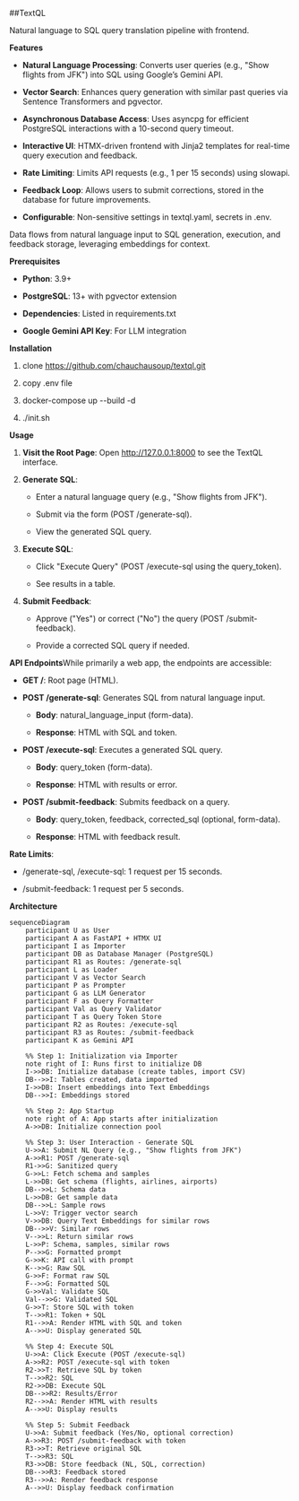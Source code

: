 ##TextQL

Natural language to SQL query translation pipeline with frontend.

**Features**

*   **Natural Language Processing**: Converts user queries (e.g., "Show flights from JFK") into SQL using Google’s Gemini API.
    
*   **Vector Search**: Enhances query generation with similar past queries via Sentence Transformers and pgvector.
    
*   **Asynchronous Database Access**: Uses asyncpg for efficient PostgreSQL interactions with a 10-second query timeout.
    
*   **Interactive UI**: HTMX-driven frontend with Jinja2 templates for real-time query execution and feedback.
    
*   **Rate Limiting**: Limits API requests (e.g., 1 per 15 seconds) using slowapi.
    
*   **Feedback Loop**: Allows users to submit corrections, stored in the database for future improvements.
    
*   **Configurable**: Non-sensitive settings in textql.yaml, secrets in .env.


Data flows from natural language input to SQL generation, execution, and feedback storage, leveraging embeddings for context.

**Prerequisites**

*   **Python**: 3.9+
    
*   **PostgreSQL**: 13+ with pgvector extension
    
*   **Dependencies**: Listed in requirements.txt
    
*   **Google Gemini API Key**: For LLM integration
    

**Installation**

1.  clone https://github.com/chauchausoup/textql.git

2.  copy .env file
    
3.  docker-compose up --build -d

4.  ./init.sh


**Usage**

1.  **Visit the Root Page**: Open http://127.0.0.1:8000 to see the TextQL interface.
    
2.  **Generate SQL**:
    
    *   Enter a natural language query (e.g., "Show flights from JFK").
        
    *   Submit via the form (POST /generate-sql).
        
    *   View the generated SQL query.
        
3.  **Execute SQL**:
    
    *   Click "Execute Query" (POST /execute-sql using the query\_token).
        
    *   See results in a table.
        
4.  **Submit Feedback**:
    
    *   Approve ("Yes") or correct ("No") the query (POST /submit-feedback).
        
    *   Provide a corrected SQL query if needed.
        

**API Endpoints**While primarily a web app, the endpoints are accessible:

*   **GET /**: Root page (HTML).
    
*   **POST /generate-sql**: Generates SQL from natural language input.
    
    *   **Body**: natural\_language\_input (form-data).
        
    *   **Response**: HTML with SQL and token.
        
*   **POST /execute-sql**: Executes a generated SQL query.
    
    *   **Body**: query\_token (form-data).
        
    *   **Response**: HTML with results or error.
        
*   **POST /submit-feedback**: Submits feedback on a query.
    
    *   **Body**: query\_token, feedback, corrected\_sql (optional, form-data).
        
    *   **Response**: HTML with feedback result.
        

**Rate Limits**:

*   /generate-sql, /execute-sql: 1 request per 15 seconds.
    
*   /submit-feedback: 1 request per 5 seconds.



**Architecture**
```memaid
sequenceDiagram
    participant U as User
    participant A as FastAPI + HTMX UI
    participant I as Importer
    participant DB as Database Manager (PostgreSQL)
    participant R1 as Routes: /generate-sql
    participant L as Loader
    participant V as Vector Search
    participant P as Prompter
    participant G as LLM Generator
    participant F as Query Formatter
    participant Val as Query Validator
    participant T as Query Token Store
    participant R2 as Routes: /execute-sql
    participant R3 as Routes: /submit-feedback
    participant K as Gemini API

    %% Step 1: Initialization via Importer
    note right of I: Runs first to initialize DB
    I->>DB: Initialize database (create tables, import CSV)
    DB-->>I: Tables created, data imported
    I->>DB: Insert embeddings into Text Embeddings
    DB-->>I: Embeddings stored

    %% Step 2: App Startup
    note right of A: App starts after initialization
    A->>DB: Initialize connection pool

    %% Step 3: User Interaction - Generate SQL
    U->>A: Submit NL Query (e.g., "Show flights from JFK")
    A->>R1: POST /generate-sql
    R1->>G: Sanitized query
    G->>L: Fetch schema and samples
    L->>DB: Get schema (flights, airlines, airports)
    DB-->>L: Schema data
    L->>DB: Get sample data
    DB-->>L: Sample rows
    L->>V: Trigger vector search
    V->>DB: Query Text Embeddings for similar rows
    DB-->>V: Similar rows
    V-->>L: Return similar rows
    L->>P: Schema, samples, similar rows
    P-->>G: Formatted prompt
    G->>K: API call with prompt
    K-->>G: Raw SQL
    G->>F: Format raw SQL
    F-->>G: Formatted SQL
    G->>Val: Validate SQL
    Val-->>G: Validated SQL
    G->>T: Store SQL with token
    T-->>R1: Token + SQL
    R1-->>A: Render HTML with SQL and token
    A-->>U: Display generated SQL

    %% Step 4: Execute SQL
    U->>A: Click Execute (POST /execute-sql)
    A->>R2: POST /execute-sql with token
    R2->>T: Retrieve SQL by token
    T-->>R2: SQL
    R2->>DB: Execute SQL
    DB-->>R2: Results/Error
    R2-->>A: Render HTML with results
    A-->>U: Display results

    %% Step 5: Submit Feedback
    U->>A: Submit feedback (Yes/No, optional correction)
    A->>R3: POST /submit-feedback with token
    R3->>T: Retrieve original SQL
    T-->>R3: SQL
    R3->>DB: Store feedback (NL, SQL, correction)
    DB-->>R3: Feedback stored
    R3-->>A: Render feedback response
    A-->>U: Display feedback confirmation
```